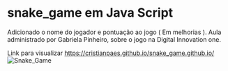 # snake_game em Java Script

Adicionado o nome do jogador e pontuação ao jogo  ( Em melhorias ). 
Aula administrado por Gabriela Pinheiro, sobre o jogo na Digital Innovation one.

Link para visualizar
https://cristianpaes.github.io/snake_game.github.io/
![Snake_Game](https://i.imgur.com/VcEjODQ.png "Snake_Game")

